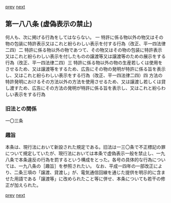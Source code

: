 [prev](/specific\markdowns\特許法\275_Mp-Ch_10-At_187.md)
[next](/specific\markdowns\特許法\277_Mp-Ch_10-At_189.md)
## 第一八八条 (虚偽表示の禁止)
何人も、次に掲げる行為をしてはならない。
一 特許に係る物以外の物又はその物の包装に特許表示又はこれと紛らわしい表示を付する行為（改正、平一四法律二四）二 特許に係る物以外の物であつて、その物又はその物の包装に特許表示又はこれと紛らわしい表示を付したものの譲渡等又は譲渡等のための展示をする行為（改正、平一四法律二四）三 特許に係る物以外の物の生産若しくは使用をさせるため、又は譲渡等をするため、広告にその物の発明が特許に係る旨を表示し、又はこれと紛らわしい表示をする行為（改正、平一四法律二四）四 方法の特許発明におけるその方法以外の方法を使用させるため、又は譲渡し若しくは貸し渡すため、広告にその方法の発明が特許に係る旨を表示し、又はこれと紛らわしい表示をする行為

### 旧法との関係
一〇三条

### 趣旨
本条は、現行法において新設された規定である。旧法は一三〇条で不正標記の罪について規定していたが、現行法においては本条で虚偽表示一般を禁止し、一九八条で本条違反の行為を罰するという構成をとった。各号の具体的な行為については、一九八条の［趣旨］を参照されたい。
なお、平成一四年の一部改正により、二条三項の「譲渡、貸渡し」が、電気通信回線を通じた提供を明示的に含ませた用語である「譲渡等」に改められたこと等に併せ、本条についても若干の修正が加えられた。

[prev](/specific\markdowns\特許法\275_Mp-Ch_10-At_187.md)
[next](/specific\markdowns\特許法\277_Mp-Ch_10-At_189.md)